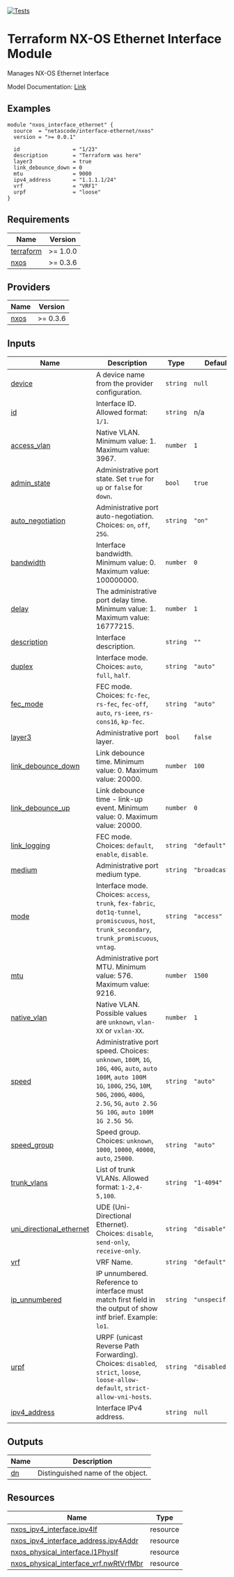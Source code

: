 <!-- BEGIN_TF_DOCS -->
[![Tests](https://github.com/netascode/terraform-nxos-interface-ethernet/actions/workflows/test.yml/badge.svg)](https://github.com/netascode/terraform-nxos-interface-ethernet/actions/workflows/test.yml)

# Terraform NX-OS Ethernet Interface Module

Manages NX-OS Ethernet Interface

Model Documentation: [Link](https://developer.cisco.com/docs/cisco-nexus-3000-and-9000-series-nx-api-rest-sdk-user-guide-and-api-reference-release-9-3x/#!configuring-an-ethernet-interface)

## Examples

```hcl
module "nxos_interface_ethernet" {
  source  = "netascode/interface-ethernet/nxos"
  version = ">= 0.0.1"

  id                 = "1/23"
  description        = "Terraform was here"
  layer3             = true
  link_debounce_down = 0
  mtu                = 9000
  ipv4_address       = "1.1.1.1/24"
  vrf                = "VRF1"
  urpf               = "loose"
}
```

## Requirements

| Name | Version |
|------|---------|
| <a name="requirement_terraform"></a> [terraform](#requirement\_terraform) | >= 1.0.0 |
| <a name="requirement_nxos"></a> [nxos](#requirement\_nxos) | >= 0.3.6 |

## Providers

| Name | Version |
|------|---------|
| <a name="provider_nxos"></a> [nxos](#provider\_nxos) | >= 0.3.6 |

## Inputs

| Name | Description | Type | Default | Required |
|------|-------------|------|---------|:--------:|
| <a name="input_device"></a> [device](#input\_device) | A device name from the provider configuration. | `string` | `null` | no |
| <a name="input_id"></a> [id](#input\_id) | Interface ID. Allowed format: `1/1`. | `string` | n/a | yes |
| <a name="input_access_vlan"></a> [access\_vlan](#input\_access\_vlan) | Native VLAN. Minimum value: 1. Maximum value: 3967. | `number` | `1` | no |
| <a name="input_admin_state"></a> [admin\_state](#input\_admin\_state) | Administrative port state. Set `true` for `up` or `false` for `down`. | `bool` | `true` | no |
| <a name="input_auto_negotiation"></a> [auto\_negotiation](#input\_auto\_negotiation) | Administrative port auto-negotiation. Choices: `on`, `off`, `25G`. | `string` | `"on"` | no |
| <a name="input_bandwidth"></a> [bandwidth](#input\_bandwidth) | Interface bandwidth. Minimum value: 0. Maximum value: 100000000. | `number` | `0` | no |
| <a name="input_delay"></a> [delay](#input\_delay) | The administrative port delay time. Minimum value: 1. Maximum value: 16777215. | `number` | `1` | no |
| <a name="input_description"></a> [description](#input\_description) | Interface description. | `string` | `""` | no |
| <a name="input_duplex"></a> [duplex](#input\_duplex) | Interface mode. Choices: `auto`, `full`, `half`. | `string` | `"auto"` | no |
| <a name="input_fec_mode"></a> [fec\_mode](#input\_fec\_mode) | FEC mode. Choices: `fc-fec`, `rs-fec`, `fec-off`, `auto`, `rs-ieee`, `rs-cons16`, `kp-fec`. | `string` | `"auto"` | no |
| <a name="input_layer3"></a> [layer3](#input\_layer3) | Administrative port layer. | `bool` | `false` | no |
| <a name="input_link_debounce_down"></a> [link\_debounce\_down](#input\_link\_debounce\_down) | Link debounce time. Minimum value: 0. Maximum value: 20000. | `number` | `100` | no |
| <a name="input_link_debounce_up"></a> [link\_debounce\_up](#input\_link\_debounce\_up) | Link debounce time - link-up event. Minimum value: 0. Maximum value: 20000. | `number` | `0` | no |
| <a name="input_link_logging"></a> [link\_logging](#input\_link\_logging) | FEC mode. Choices: `default`, `enable`, `disable`. | `string` | `"default"` | no |
| <a name="input_medium"></a> [medium](#input\_medium) | Administrative port medium type. | `string` | `"broadcast"` | no |
| <a name="input_mode"></a> [mode](#input\_mode) | Interface mode. Choices: `access`, `trunk`, `fex-fabric`, `dot1q-tunnel`, `promiscuous`, `host`, `trunk_secondary`, `trunk_promiscuous`, `vntag`. | `string` | `"access"` | no |
| <a name="input_mtu"></a> [mtu](#input\_mtu) | Administrative port MTU. Minimum value: 576. Maximum value: 9216. | `number` | `1500` | no |
| <a name="input_native_vlan"></a> [native\_vlan](#input\_native\_vlan) | Native VLAN. Possible values are `unknown`, `vlan-XX` or `vxlan-XX`. | `number` | `1` | no |
| <a name="input_speed"></a> [speed](#input\_speed) | Administrative port speed. Choices: `unknown`, `100M`, `1G`, `10G`, `40G`, `auto`, `auto 100M`, `auto 100M 1G`, `100G`, `25G`, `10M`, `50G`, `200G`, `400G`, `2.5G`, `5G`, `auto 2.5G 5G 10G`, `auto 100M 1G 2.5G 5G`. | `string` | `"auto"` | no |
| <a name="input_speed_group"></a> [speed\_group](#input\_speed\_group) | Speed group. Choices: `unknown`, `1000`, `10000`, `40000`, `auto`, `25000`. | `string` | `"auto"` | no |
| <a name="input_trunk_vlans"></a> [trunk\_vlans](#input\_trunk\_vlans) | List of trunk VLANs. Allowed format: `1-2,4-5,100`. | `string` | `"1-4094"` | no |
| <a name="input_uni_directional_ethernet"></a> [uni\_directional\_ethernet](#input\_uni\_directional\_ethernet) | UDE (Uni-Directional Ethernet). Choices: `disable`, `send-only`, `receive-only`. | `string` | `"disable"` | no |
| <a name="input_vrf"></a> [vrf](#input\_vrf) | VRF Name. | `string` | `"default"` | no |
| <a name="input_ip_unnumbered"></a> [ip\_unnumbered](#input\_ip\_unnumbered) | IP unnumbered. Reference to interface must match first field in the output of show intf brief. Example: `lo1`. | `string` | `"unspecified"` | no |
| <a name="input_urpf"></a> [urpf](#input\_urpf) | URPF (unicast Reverse Path Forwarding). Choices: `disabled`, `strict`, `loose`, `loose-allow-default`, `strict-allow-vni-hosts`. | `string` | `"disabled"` | no |
| <a name="input_ipv4_address"></a> [ipv4\_address](#input\_ipv4\_address) | Interface IPv4 address. | `string` | `null` | no |

## Outputs

| Name | Description |
|------|-------------|
| <a name="output_dn"></a> [dn](#output\_dn) | Distinguished name of the object. |

## Resources

| Name | Type |
|------|------|
| [nxos_ipv4_interface.ipv4If](https://registry.terraform.io/providers/netascode/nxos/latest/docs/resources/ipv4_interface) | resource |
| [nxos_ipv4_interface_address.ipv4Addr](https://registry.terraform.io/providers/netascode/nxos/latest/docs/resources/ipv4_interface_address) | resource |
| [nxos_physical_interface.l1PhysIf](https://registry.terraform.io/providers/netascode/nxos/latest/docs/resources/physical_interface) | resource |
| [nxos_physical_interface_vrf.nwRtVrfMbr](https://registry.terraform.io/providers/netascode/nxos/latest/docs/resources/physical_interface_vrf) | resource |
<!-- END_TF_DOCS -->
